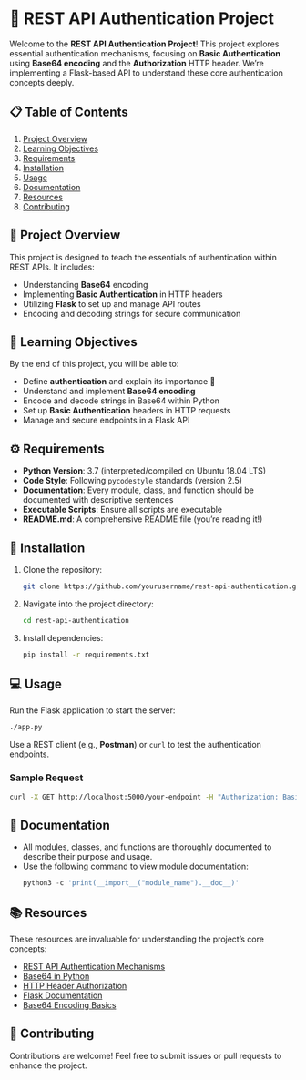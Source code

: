 
# 🔐 REST API Authentication Project

Welcome to the **REST API Authentication Project**! This project explores essential authentication mechanisms, focusing on **Basic Authentication** using **Base64 encoding** and the **Authorization** HTTP header. We’re implementing a Flask-based API to understand these core authentication concepts deeply.

## 📋 Table of Contents
1. [Project Overview](#project-overview)
2. [Learning Objectives](#learning-objectives)
3. [Requirements](#requirements)
4. [Installation](#installation)
5. [Usage](#usage)
6. [Documentation](#documentation)
7. [Resources](#resources)
8. [Contributing](#contributing)

## 📖 Project Overview

This project is designed to teach the essentials of authentication within REST APIs. It includes:
- Understanding **Base64** encoding
- Implementing **Basic Authentication** in HTTP headers
- Utilizing **Flask** to set up and manage API routes
- Encoding and decoding strings for secure communication

## 🎯 Learning Objectives

By the end of this project, you will be able to:
- Define **authentication** and explain its importance 🔑
- Understand and implement **Base64 encoding**
- Encode and decode strings in Base64 within Python
- Set up **Basic Authentication** headers in HTTP requests
- Manage and secure endpoints in a Flask API

## ⚙️ Requirements

- **Python Version**: 3.7 (interpreted/compiled on Ubuntu 18.04 LTS)
- **Code Style**: Following `pycodestyle` standards (version 2.5)
- **Documentation**: Every module, class, and function should be documented with descriptive sentences
- **Executable Scripts**: Ensure all scripts are executable
- **README.md**: A comprehensive README file (you’re reading it!)

## 🚀 Installation

1. Clone the repository:
    ```bash
    git clone https://github.com/yourusername/rest-api-authentication.git
    ```
2. Navigate into the project directory:
    ```bash
    cd rest-api-authentication
    ```
3. Install dependencies:
    ```bash
    pip install -r requirements.txt
    ```

## 💻 Usage

Run the Flask application to start the server:
```bash
./app.py
```
Use a REST client (e.g., **Postman**) or `curl` to test the authentication endpoints.

### Sample Request
```bash
curl -X GET http://localhost:5000/your-endpoint -H "Authorization: Basic <your_encoded_credentials>"
```

## 📜 Documentation

- All modules, classes, and functions are thoroughly documented to describe their purpose and usage.
- Use the following command to view module documentation:
    ```python
    python3 -c 'print(__import__("module_name").__doc__)'
    ```

## 📚 Resources

These resources are invaluable for understanding the project’s core concepts:
- [REST API Authentication Mechanisms](https://example.com)
- [Base64 in Python](https://example.com)
- [HTTP Header Authorization](https://example.com)
- [Flask Documentation](https://flask.palletsprojects.com/)
- [Base64 Encoding Basics](https://example.com)

## 🤝 Contributing

Contributions are welcome! Feel free to submit issues or pull requests to enhance the project.
